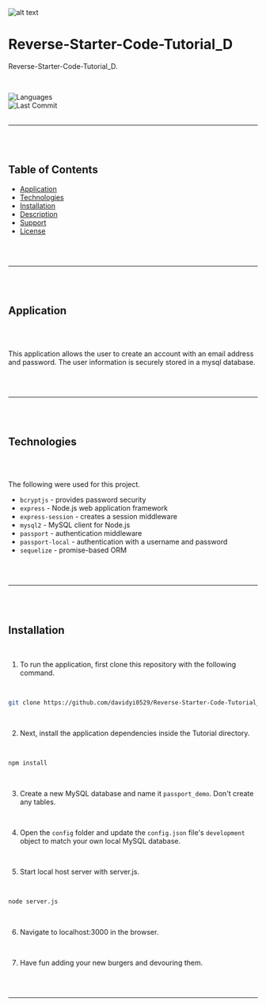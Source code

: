 <img src="https://github.com/davidyi0529/Portfolio_D/blob/master/assets/images/logo.png?raw=true" alt="alt text" title="David Yi">

<br />

# Reverse-Starter-Code-Tutorial_D

Reverse-Starter-Code-Tutorial_D.

<br />

![Languages](https://img.shields.io/github/languages/top/davidyi0529/Reverse-Starter-Code-Tutorial_D )
<br />
![Last Commit](https://img.shields.io/github/last-commit/davidyi0529/Reverse-Starter-Code-Tutorial_D)
<br />
<br />

---

<br />
<br />

## Table of Contents

- [Application](#application)
- [Technologies](#technologies)
- [Installation](#installation)
- [Description](#description)
- [Support](#support)
- [License](#license)

<br />
<br />

---

<br />
<br />

## Application

<br />
<br />

This application allows the user to create an account with an email address and password. The user information is securely stored in a mysql database.

<br />
<br />

---

<br />
<br />

## Technologies

<br />
<br />

The following were used for this project.

- `bcryptjs` - provides password security
- `express` - Node.js web application framework
- `express-session` - creates a session middleware
- `mysql2` - MySQL client for Node.js
- `passport` - authentication middleware
- `passport-local` - authentication with a username and password
- `sequelize` - promise-based ORM

<br />
<br />

---

<br />
<br />

## Installation

<br />

1. To run the application, first clone this repository with the following command.

<br />

```bash
git clone https://github.com/davidyi0529/Reverse-Starter-Code-Tutorial_D.git
```

<br />

2. Next, install the application dependencies inside the Tutorial directory.

<br />

```bash
npm install
```

<br />

3. Create a new MySQL database and name it `passport_demo`. Don't create any tables.

<br />

4. Open the `config` folder and update the `config.json` file's `development` object to match your own local MySQL database.

<br />

5. Start local host server with server.js.

<br />

```bash
node server.js
```

<br />

6. Navigate to localhost:3000 in the browser.

<br />

7. Have fun adding your new burgers and devouring them.

<br />
<br />

---

<br />
<br />





